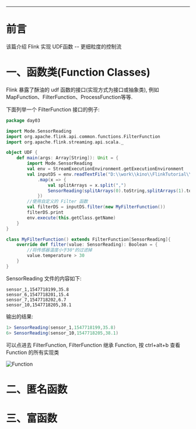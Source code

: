 





---
# 前言
该篇介绍 Flink 实现 UDF函数 -- 更细粒度的控制流

# 一、函数类(Function Classes)
Flink 暴露了酥油的 udf 函数的接口(实现方式为接口或抽象类), 例如 MapFunction、FilterFunction、ProcessFunction等等.

下面列举一个 FilterFunction 接口的例子:

```scala 3
package day03

import Mode.SensorReading
import org.apache.flink.api.common.functions.FilterFunction
import org.apache.flink.streaming.api.scala._

object UDF {
    def main(args: Array[String]): Unit = {
        import Mode.SensorReading
        val env = StreamExecutionEnvironment.getExecutionEnvironment
        val inputDS = env.readTextFile("D:\\work\\kino\\FlinkTutorial\\src\\main\\resources\\SensorReading")
            .map(x => {
                val splitArrays = x.split(",")
                SensorReading(splitArrays(0).toString,splitArrays(1).toLong,splitArrays(2).toDouble)
            })
        //使用自定义的 Filter 函数
        val filterDS = inputDS.filter(new MyFilterFunction())
        filterDS.print
        env.execute(this.getClass.getName)
    }
}

class MyFilterFunction() extends FilterFunction[SensorReading]{
    override def filter(value: SensorReading): Boolean = {
        //将传感器温度小于30°的过滤掉
        value.temperature > 30
    }
}
```
SensorReading 文件的内容如下:
```text
sensor_1,1547718199,35.8
sensor_6,1547718201,15.4
sensor_7,1547718202,6.7
sensor_10,1547718205,38.1
```
输出的结果:
```scala 3
1> SensorReading(sensor_1,1547718199,35.8)
6> SensorReading(sensor_10,1547718205,38.1)
```


可以点进去 FilterFunction, FilterFunction 继承 Function, 按 ctrl+alt+b 查看 Function 的所有实现类

![Function](../../img/flink/UDF/Function.png)


# 二、匿名函数



# 三、富函数